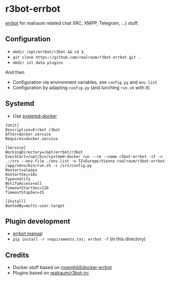 # r3bot-errbot

[errbot](http://errbot.io/) for realraum related chat (IRC, XMPP, Telegram, ...) stuff.


## Configuration

* `mkdir /opt/errbot/r3bot && cd $_`
* `git clone https://github.com/realraum/r3bot-errbot.git .`
* `mkdir ssl data plugins`

And then

* Configuration via environment variables, see `config.py` and `env.list`
* Configuration by adapting `config.py` (and lunching `run.sh` with it)

## Systemd

* Use [systemd-docker](https://github.com/ibuildthecloud/systemd-docker)

```
[Unit]
Description=Errbot r3bot
After=docker.service
Requires=docker.service

[Service]
WorkingDirectory=/opt/errbot/r3bot
ExecStart=/opt/bin/systemd-docker run --rm --name r3bot-errbot -it -v .:/srv --env-file ./env.list -e TZ=Europe/Vienna realraum/r3bot-errbot /app/venv/bin/run.sh -c /srv/config.py
Restart=always
RestartSec=10s
Type=notify
NotifyAccess=all
TimeoutStartSec=120
TimeoutStopSec=15

[Install]
WantedBy=multi-user.target
```


## Plugin development

* [errbot manual](http://errbot.io/en/latest/index.html#user-guide)
* `pip install -r requirements.txt; errbot -T` (in this directory)


## Credits

* Docker stuff based on [rroemhild/docker-errbot](https://github.com/rroemhild/docker-errbot)
* Plugins based on [realraum/r3bot-irc](https://github.com/realraum/r3bot-irc)